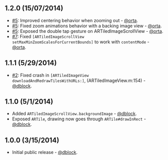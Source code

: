 ## 1.2.0 (15/07/2014)

* [#5](https://github.com/dblock/ARTiledImageView/issues/5): Improved centering behavior when zooming out - [@orta](https://github.com/orta).
* [#5](https://github.com/dblock/ARTiledImageView/issues/5): Fixed zoom animations behavior with a backing image view - [@orta](https://github.com/orta).
* [#5](https://github.com/dblock/ARTiledImageView/issues/5): Exposed the double tap gesture on ARTiledImageScrollView - [@orta](https://github.com/orta).
* [#7](https://github.com/dblock/ARTiledImageView/issues/7): Fixed `[ARTiledImageScrollView setMaxMinZoomScalesForCurrentBounds]` to work with `contentMode` - [@orta](https://github.com/orta).

## 1.1.1 (5/29/2014)

* [#2](https://github.com/dblock/ARTiledImageView/issues/2): Fixed crash in `[ARTiledImageView downloadAndRedrawTilesWithURLs:]`, (ARTiledImageView.m:154) - [@dblock](https://github.com/dblock).

## 1.1.0 (5/1/2014)

* Added `ARTiledImageScrollView.backgroundImage` - [@dblock](https://github.com/dblock).
* Exposed `ARTile`, drawing now goes through `ARTile#drawInRect` - [@dblock](https://github.com/dblock).

## 1.0.0 (3/15/2014)

* Initial public release - [@dblock](https://github.com/dblock).
